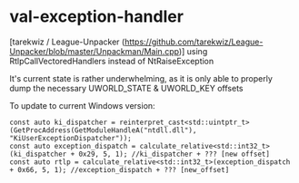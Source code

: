 # val-exception-handler

[tarekwiz / League-Unpacker (https://github.com/tarekwiz/League-Unpacker/blob/master/Unpackman/Main.cpp)] using RtlpCallVectoredHandlers instead of NtRaiseException

It's current state is rather underwhelming, as it is only able to properly dump the necessary UWORLD_STATE & UWORLD_KEY offsets

To update to current Windows version: 

```
const auto ki_dispatcher = reinterpret_cast<std::uintptr_t>(GetProcAddress(GetModuleHandleA("ntdll.dll"), "KiUserExceptionDispatcher"));
const auto exception_dispatch = calculate_relative<std::int32_t>(ki_dispatcher + 0x29, 5, 1); //ki_dispatcher + ??? [new offset]
const auto rtlp = calculate_relative<std::int32_t>(exception_dispatch + 0x66, 5, 1); //exception_dispatch + ??? [new_offset]
```

